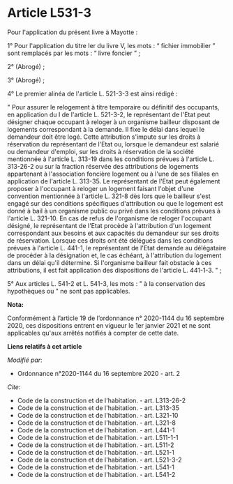 # Article L531-3

Pour l'application du présent livre à Mayotte :

1° Pour l'application du titre Ier du livre V, les mots : “ fichier immobilier ” sont remplacés par les mots : “ livre
foncier ” ;

2° (Abrogé) ;

3° (Abrogé) ;

4° Le premier alinéa de l'article L. 521-3-3 est ainsi rédigé :

" Pour assurer le relogement à titre temporaire ou définitif des occupants, en application du I de l'article L. 521-3-2, le
représentant de l'Etat peut désigner chaque occupant à reloger à un organisme bailleur disposant de logements correspondant à
la demande. Il fixe le délai dans lequel le demandeur doit être logé. Cette attribution s'impute sur les droits à réservation
du représentant de l'Etat ou, lorsque le demandeur est salarié ou demandeur d'emploi, sur les droits à réservation de la
société mentionnée à l'article L. 313-19 dans les conditions prévues à l'article L. 313-26-2 ou sur la fraction réservée des
attributions de logements appartenant à l'association foncière logement ou à l'une de ses filiales en application de
l'article L. 313-35. Le représentant de l'Etat peut également proposer à l'occupant à reloger un logement faisant l'objet
d'une convention mentionnée à l'article L. 321-8 dès lors que le bailleur s'est engagé sur des conditions spécifiques
d'attribution ou que le logement est donné à bail à un organisme public ou privé dans les conditions prévues à l'article L.
321-10. En cas de refus de l'organisme de reloger l'occupant désigné, le représentant de l'Etat procède à l'attribution d'un
logement correspondant aux besoins et aux capacités du demandeur sur ses droits de réservation. Lorsque ces droits ont été
délégués dans les conditions prévues à l'article L. 441-1, le représentant de l'Etat demande au délégataire de procéder à la
désignation et, le cas échéant, à l'attribution du logement dans un délai qu'il détermine. Si l'organisme bailleur fait
obstacle à ces attributions, il est fait application des dispositions de l'article L. 441-1-3. " ;

5° Aux articles L. 541-2 et L. 541-3, les mots : " à la conservation des hypothèques ou " ne sont pas applicables.

**Nota:**

Conformément à l’article 19 de l’ordonnance n° 2020-1144 du 16 septembre 2020, ces dispositions entrent en vigueur le 1er
janvier 2021 et ne sont applicables qu'aux arrêtés notifiés à compter de cette date.

**Liens relatifs à cet article**

_Modifié par_:

  - Ordonnance n°2020-1144 du 16 septembre 2020 - art. 2

_Cite_:

  - Code de la construction et de l'habitation. - art. L313-26-2
  - Code de la construction et de l'habitation. - art. L313-35
  - Code de la construction et de l'habitation. - art. L321-10
  - Code de la construction et de l'habitation. - art. L321-8
  - Code de la construction et de l'habitation. - art. L441-1
  - Code de la construction et de l'habitation. - art. L511-1-1
  - Code de la construction et de l'habitation. - art. L511-2
  - Code de la construction et de l'habitation. - art. L521-1
  - Code de la construction et de l'habitation. - art. L521-3-2
  - Code de la construction et de l'habitation. - art. L541-1
  - Code de la construction et de l'habitation. - art. L541-2
